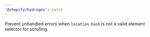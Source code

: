 ```yaml
---
'@shopify/hydrogen': patch
---
```


Prevent unhandled errors when `location.hash` is not a valid element selector for scrolling.
